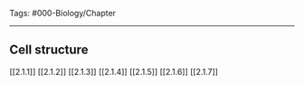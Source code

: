 Tags: #000-Biology/Chapter

---
## Cell structure
[[2.1.1]]
[[2.1.2]]
[[2.1.3]]
[[2.1.4]]
[[2.1.5]]
[[2.1.6]]
[[2.1.7]]

